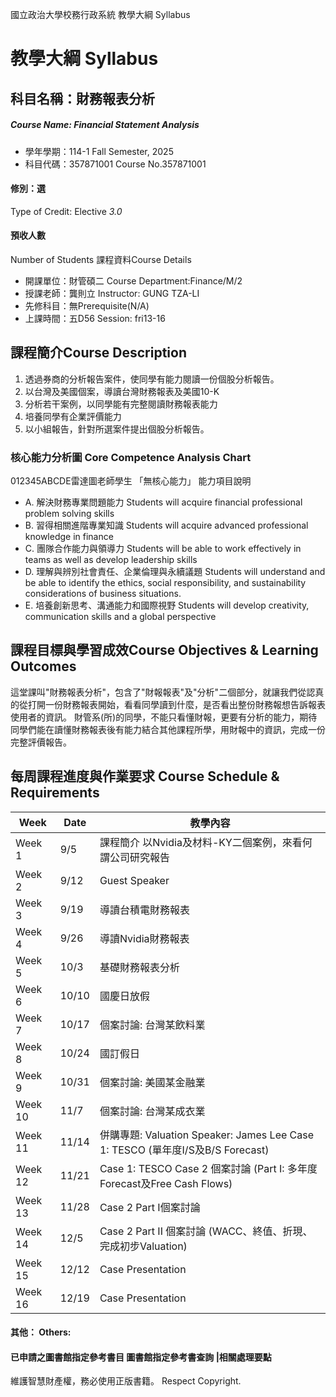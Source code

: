國立政治大學校務行政系統 教學大綱 Syllabus
# 教學大綱 Syllabus
##  科目名稱：財務報表分析
#####  Course Name: Financial Statement Analysis
  * 學年學期：114-1 Fall Semester, 2025 
  * 科目代碼：357871001 Course No.357871001
#### 修別：選
Type of Credit: Elective 
_3.0_
#### 預收人數
Number of Students
課程資料Course Details
  * 開課單位：財管碩二 Course Department:Finance/M/2 
  * 授課老師：龔則立 Instructor: GUNG TZA-LI 
  * 先修科目：無Prerequisite(N/A)
  * 上課時間：五D56 Session: fri13-16
##  課程簡介Course Description
1. 透過券商的分析報告案件，使同學有能力閱讀一份個股分析報告。
2. 以台灣及美國個案，導讀台灣財務報表及美國10-K
3. 分析若干案例，以同學能有完整閱讀財務報表能力
4. 培養同學有企業評價能力
5. 以小組報告，針對所選案件提出個股分析報告。
###  核心能力分析圖 Core Competence Analysis Chart
012345ABCDE雷達圖老師學生
「無核心能力」 
能力項目說明
  * A. 解決財務專業問題能力 Students will acquire financial professional problem solving skills
  * B. 習得相關進階專業知識 Students will acquire advanced professional knowledge in finance
  * C. 團隊合作能力與領導力 Students will be able to work effectively in teams as well as develop leadership skills
  * D. 理解與辨別社會責任、企業倫理與永續議題 Students will understand and be able to identify the ethics, social responsibility, and sustainability considerations of business situations.
  * E. 培養創新思考、溝通能力和國際視野 Students will develop creativity, communication skills and a global perspective
##  課程目標與學習成效Course Objectives & Learning Outcomes 
這堂課叫"財務報表分析"，包含了"財報報表"及"分析"二個部分，就讓我們從認真的從打開一份財務報表開始，看看同學讀到什麼，是否看出整份財務報想告訴報表使用者的資訊。
財管系(所)的同學，不能只看懂財報，更要有分析的能力，期待同學們能在讀懂財務報表後有能力結合其他課程所學，用財報中的資訊，完成一份完整評價報告。
##  每周課程進度與作業要求 Course Schedule & Requirements
Week |  Date |  教學內容  
---|---|---  
Week 1 |  9/5 |  課程簡介 以Nvidia及材料-KY二個案例，來看何謂公司研究報告  
Week 2 |  9/12 |  Guest Speaker  
Week 3 |  9/19 |  導讀台積電財務報表  
Week 4 |  9/26 |  導讀Nvidia財務報表  
Week 5 |  10/3 |  基礎財務報表分析  
Week 6 |  10/10 |  國慶日放假  
Week 7 |  10/17 |  個案討論: 台灣某飲料業  
Week 8 |  10/24 |  國訂假日  
Week 9 |  10/31 |  個案討論: 美國某金融業  
Week 10 |  11/7 |  個案討論: 台灣某成衣業  
Week 11 |  11/14 |  併購專題: Valuation Speaker: James Lee Case 1: TESCO (單年度I/S及B/S Forecast)  
Week 12 |  11/21 |  Case 1: TESCO  Case 2 個案討論  (Part I: 多年度Forecast及Free Cash Flows)  
Week 13 |  11/28 |  Case 2 Part I個案討論  
Week 14 |  12/5 |  Case 2 Part II 個案討論 (WACC、終值、折現、完成初步Valuation)  
Week 15 |  12/12 |  Case Presentation  
Week 16 |  12/19 |  Case Presentation  
####  其他： Others:
####  已申請之圖書館指定參考書目  圖書館指定參考書查詢 |相關處理要點
維護智慧財產權，務必使用正版書籍。 Respect Copyright.